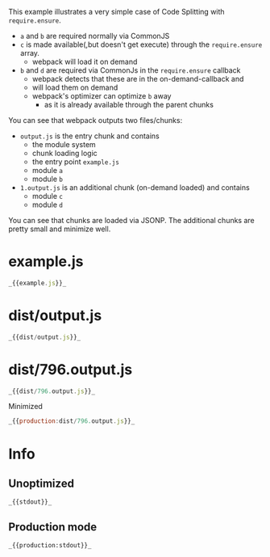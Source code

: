 This example illustrates a very simple case of Code Splitting with `require.ensure`.

- `a` and `b` are required normally via CommonJS
- `c` is made available(,but doesn't get execute) through the `require.ensure` array.
  - webpack will load it on demand
- `b` and `d` are required via CommonJs in the `require.ensure` callback
  - webpack detects that these are in the on-demand-callback and
  - will load them on demand
  - webpack's optimizer can optimize `b` away
    - as it is already available through the parent chunks

You can see that webpack outputs two files/chunks:

- `output.js` is the entry chunk and contains
  - the module system
  - chunk loading logic
  - the entry point `example.js`
  - module `a`
  - module `b`
- `1.output.js` is an additional chunk (on-demand loaded) and contains
  - module `c`
  - module `d`

You can see that chunks are loaded via JSONP. The additional chunks are pretty small and minimize well.

# example.js

```javascript
_{{example.js}}_
```

# dist/output.js

```javascript
_{{dist/output.js}}_
```

# dist/796.output.js

```javascript
_{{dist/796.output.js}}_
```

Minimized

```javascript
_{{production:dist/796.output.js}}_
```

# Info

## Unoptimized

```
_{{stdout}}_
```

## Production mode

```
_{{production:stdout}}_
```
